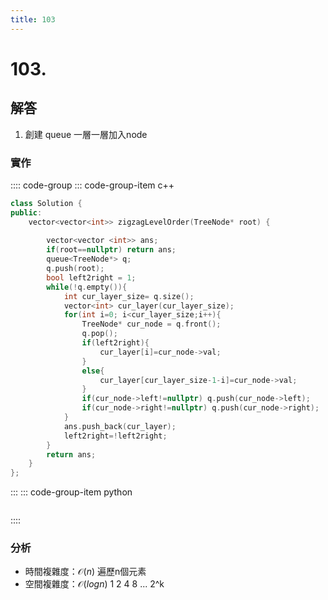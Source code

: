 ```yaml
---
title: 103
---
```


# 103.  
## 解答
1. 創建 queue 一層一層加入node    

### 實作

:::: code-group
::: code-group-item c++

``` cpp
class Solution {
public:
    vector<vector<int>> zigzagLevelOrder(TreeNode* root) {
        
        vector<vector <int>> ans;
        if(root==nullptr) return ans;
        queue<TreeNode*> q;
        q.push(root);
        bool left2right = 1;
        while(!q.empty()){
            int cur_layer_size= q.size();
            vector<int> cur_layer(cur_layer_size);
            for(int i=0; i<cur_layer_size;i++){
                TreeNode* cur_node = q.front();
                q.pop();
                if(left2right){
                    cur_layer[i]=cur_node->val;
                }
                else{
                    cur_layer[cur_layer_size-1-i]=cur_node->val;
                }
                if(cur_node->left!=nullptr) q.push(cur_node->left);
                if(cur_node->right!=nullptr) q.push(cur_node->right);
            }
            ans.push_back(cur_layer);
            left2right=!left2right;
        }
        return ans;
    }
};
```

:::
::: code-group-item python

``` python

```
::::

### 分析
- 時間複雜度：$\mathcal{O}(n)$
遍歷n個元素  
- 空間複雜度：$\mathcal{O}(log n)$
1 2 4 8 ... 2^k 
